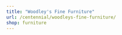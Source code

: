 ```yaml
---
title: "Woodley's Fine Furniture"
url: /centennial/woodleys-fine-furniture/
shop: furniture
---
```

